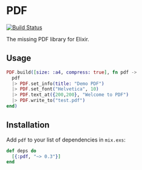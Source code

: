# PDF
[![Build Status](https://travis-ci.org/andrewtimberlake/elixir-pdf.svg?branch=master)](https://travis-ci.org/andrewtimberlake/elixir-pdf)

The missing PDF library for Elixir.

## Usage

```elixir
PDF.build([size: :a4, compress: true], fn pdf ->
  pdf
  |> PDF.set_info(title: "Demo PDF")
  |> PDF.set_font("Helvetica", 10)
  |> PDF.text_at({200,200}, "Welcome to PDF")
  |> PDF.write_to("test.pdf")
end)
```

## Installation

Add `pdf` to your list of dependencies in `mix.exs`:

```elixir
def deps do
  [{:pdf, "~> 0.3"}]
end
```
